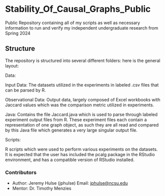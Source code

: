 # Stability_Of_Causal_Graphs_Public
Public Repository containing all of my scripts as well as necessary information to run and verify my independent undergraduate research from Spring 2024

## Structure
The repository is structured into several different folders: here is the general layout:

Data:

  Input Data: The datasets utilized in the experiments in labeled .csv files that can be parsed by R.

  
  
    
  Observational Data: Output data, largely composed of Excel workbooks with Jaccard values which was the comparison metric utilized in experiments.
    
  Java:
  Contains the file Jaccard.java which is used to parse through labeled experiment output files from R. These experiment files each contain a representation of one graph object, as such they are all read and compared by this Java file which generates a very large singular output file.
 
    
  Scripts:
  
  R scripts which were used to perform various experiments on the datasets.  It is expected that the user has included the pcalg package in the RStudio environment, and has a compatible version of RStudio installed.

### Contributors
* Author: Jeremy Hulse (jphulse) Email: jphulse@ncsu.edu
* Mentor: Dr. Timothy Menzies
    

